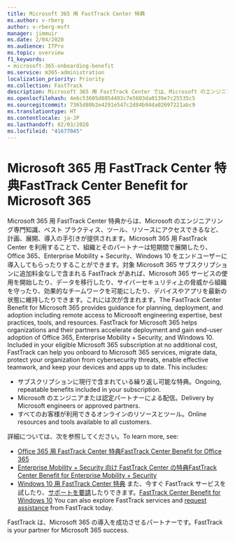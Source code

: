 ```yaml
---
title: Microsoft 365 用 FastTrack Center 特典
ms.author: v-rberg
author: v-rberg-msft
manager: jimmuir
ms.date: 2/04/2020
ms.audience: ITPro
ms.topic: overview
f1_keywords:
- microsoft-365-onboarding-benefit
ms.service: m365-administration
localization_priority: Priority
ms.collection: FastTrack
description: Microsoft 365 用 FastTrack Center では、Microsoft のエンジニアリング専門知識、ベスト プラクティス、ツール、リソースにアクセスできるなど、計画、展開、導入の手引きが提供されます。Microsoft 365 用 FastTrack Center を利用することで、組織とそのパートナーは短期間で展開したり、Office 365、Windows 10、Enterprise Mobility + Security をエンドユーザーに導入してもらったりすることができます。
ms.openlocfilehash: 4e6c53605d8054493c7e5603da0139e7c25535c5
ms.sourcegitcommit: 7365d80b2e4291e547c2d84b94da02697221abc9
ms.translationtype: HT
ms.contentlocale: ja-JP
ms.lasthandoff: 02/03/2020
ms.locfileid: "41677045"
---
```

# <a name="fasttrack-center-benefit-for-microsoft-365"></a><span data-ttu-id="28961-104">Microsoft 365 用 FastTrack Center 特典</span><span class="sxs-lookup"><span data-stu-id="28961-104">FastTrack Center Benefit for Microsoft 365</span></span>

<span data-ttu-id="28961-p102">Microsoft 365 用 FastTrack Center 特典からは、Microsoft のエンジニアリング専門知識、ベスト プラクティス、ツール、リソースにアクセスできるなど、計画、展開、導入の手引きが提供されます。Microsoft 365 用 FastTrack Center を利用することで、組織とそのパートナーは短期間で展開したり、Office 365、Enterprise Mobility + Security、Windows 10 をエンドユーザーに導入してもらったりすることができます。対象 Microsoft 365 サブスクリプションに追加料金なしで含まれる FastTrack があれば、Microsoft 365 サービスの使用を開始したり、データを移行したり、サイバーセキュリティ上の脅威から組織を守ったり、効果的なチームワークを可能にしたり、デバイスやアプリを最新の状態に維持したりできます。これには次が含まれます。</span><span class="sxs-lookup"><span data-stu-id="28961-p102">The FastTrack Center Benefit for Microsoft 365 provides guidance for planning, deployment, and adoption including remote access to Microsoft engineering expertise, best practices, tools, and resources. FastTrack for Microsoft 365 helps organizations and their partners accelerate deployment and gain end-user adoption of Office 365, Enterprise Mobility + Security, and Windows 10. Included in your eligible Microsoft 365 subscription at no additional cost, FastTrack can help you onboard to Microsoft 365 services, migrate data, protect your organization from cybersecurity threats, enable effective teamwork, and keep your devices and apps up to date. This includes:</span></span>

- <span data-ttu-id="28961-109">サブスクリプションに現行で含まれている繰り返し可能な特典。</span><span class="sxs-lookup"><span data-stu-id="28961-109">Ongoing, repeatable benefits included in your subscription.</span></span>
- <span data-ttu-id="28961-110">Microsoft のエンジニアまたは認定パートナーによる配信。</span><span class="sxs-lookup"><span data-stu-id="28961-110">Delivery by Microsoft engineers or approved partners.</span></span>
- <span data-ttu-id="28961-111">すべてのお客様が利用できるオンラインのリソースとツール。</span><span class="sxs-lookup"><span data-stu-id="28961-111">Online resources and tools available to all customers.</span></span>
  
<span data-ttu-id="28961-112">詳細については、次を参照してください。</span><span class="sxs-lookup"><span data-stu-id="28961-112">To learn more, see:</span></span>

- [<span data-ttu-id="28961-113">Office 365 用 FastTrack Center 特典</span><span class="sxs-lookup"><span data-stu-id="28961-113">FastTrack Center Benefit for Office 365</span></span>](O365-fasttrack-benefit-for-office-365.md) 
- [<span data-ttu-id="28961-114">Enterprise Mobility + Security 向け FastTrack Center の特典</span><span class="sxs-lookup"><span data-stu-id="28961-114">FastTrack Center Benefit for Enterprise Mobility + Security</span></span>](EMS-fasttrack-benefit-for-EMS.md)
- <span data-ttu-id="28961-115">[Windows 10 用 FastTrack Center 特典](Win-10-fasttrack-benefit-for-Windows-10.md) また、今すぐ FastTrack サービスを試したり、[サポートを要請](https://go.microsoft.com/fwlink/p/?LinkId=2003903)したりできます。</span><span class="sxs-lookup"><span data-stu-id="28961-115">[FastTrack Center Benefit for Windows 10](Win-10-fasttrack-benefit-for-Windows-10.md) You can also explore FastTrack services and [request assistance](https://go.microsoft.com/fwlink/p/?LinkId=2003903) from FastTrack today.</span></span>

<span data-ttu-id="28961-116">FastTrack は、Microsoft 365 の導入を成功させるパートナーです。</span><span class="sxs-lookup"><span data-stu-id="28961-116">FastTrack is your partner for Microsoft 365 success.</span></span>
  
  

 
